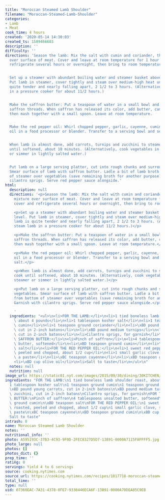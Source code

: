 ```yaml
---
title: "Moroccan Steamed Lamb Shoulder"
filename: "Moroccan-Steamed-Lamb-Shoulder"
categories:
- Lamb
- Meat
cook_time: 4 hours
created: '2020-05-14 14:30:03'
created_ts: 1589466603
description: ''
difficulty: ''
directions: 'Season the lamb: Mix the salt with cumin and coriander, then rub mixture
  over surface of meat. Cover and leave at room temperature for 1 hour (or cover and
  refrigerate several hours or overnight, then bring to room temperature).


  Set up a steamer with abundant boiling water and steamer basket above water level.
  Put lamb in steamer, cover tightly and steam over medium-high heat until lamb is
  quite tender and nearly falling apart, 2 1/2 to 3 hours. (Alternatively, steam lamb
  in a pressure cooker for about 11/2 hours.)


  Make the saffron butter: Put a teaspoon of water in a small bowl and add crumbled
  saffron threads. When saffron has released its color, add butter, cumin and salt,
  then mash together with a small spoon. Leave at room temperature.


  Make the red pepper oil: Whirl chopped pepper, garlic, cayenne, cumin and olive
  oil in a food processor or blender. Transfer to a serving bowl and season with salt.


  When lamb is almost done, add carrots, turnips and zucchini to steamer and cook
  until softened, about 10 minutes. (Alternatively, cook vegetables in separate steamer
  or simmer in lightly salted water.)


  Put lamb on a large serving platter, cut into rough chunks and surround with vegetables.
  Smear surface of lamb with saffron butter. Ladle a bit of lamb broth from bottom
  of steamer over vegetables (save remaining broth for another purpose). Garnish with
  cilantro sprigs. Serve red pepper sauce alongside.'
html:
  description: null
  directions: '<p>Season the lamb: Mix the salt with cumin and coriander, then rub
    mixture over surface of meat. Cover and leave at room temperature for 1 hour (or
    cover and refrigerate several hours or overnight, then bring to room temperature).</p>

    <p>Set up a steamer with abundant boiling water and steamer basket above water
    level. Put lamb in steamer, cover tightly and steam over medium-high heat until
    lamb is quite tender and nearly falling apart, 2 1/2 to 3 hours. (Alternatively,
    steam lamb in a pressure cooker for about 11/2 hours.)</p>

    <p>Make the saffron butter: Put a teaspoon of water in a small bowl and add crumbled
    saffron threads. When saffron has released its color, add butter, cumin and salt,
    then mash together with a small spoon. Leave at room temperature.</p>

    <p>Make the red pepper oil: Whirl chopped pepper, garlic, cayenne, cumin and olive
    oil in a food processor or blender. Transfer to a serving bowl and season with
    salt.</p>

    <p>When lamb is almost done, add carrots, turnips and zucchini to steamer and
    cook until softened, about 10 minutes. (Alternatively, cook vegetables in separate
    steamer or simmer in lightly salted water.)</p>

    <p>Put lamb on a large serving platter, cut into rough chunks and surround with
    vegetables. Smear surface of lamb with saffron butter. Ladle a bit of lamb broth
    from bottom of steamer over vegetables (save remaining broth for another purpose).
    Garnish with cilantro sprigs. Serve red pepper sauce alongside.</p>

    '
  ingredients: "<ul>\n<li>FOR THE LAMB:</li>\n<li>1 tied boneless lamb shoulder roast,\
    \ about 4 pounds</li>\n<li>1 tablespoon kosher salt</li>\n<li>1 teaspoon ground\
    \ cumin</li>\n<li>1 teaspoon ground coriander</li>\n<li>\xBD pound young carrots,\
    \ cut in 2-inch batons</li>\n<li>\xBD pound medium turnips</li>\n<li>1 pound zucchini,\
    \ cut in 2-inch batons</li>\n<li>Cilantro sprigs, for garnish</li>\n<li>FOR THE\
    \ SAFFRON BUTTER:</li>\n<li>Pinch of saffron</li>\n<li>4 tablespoons unsalted\
    \ butter, softened</li>\n<li>\xBD teaspoon ground cumin</li>\n<li>\xBD teaspoon\
    \ salt</li>\n<li>FOR THE RED PEPPER OIL:</li>\n<li>1 sweet red pepper, roasted,\
    \ peeled and chopped, about 1/2 cup</li>\n<li>1 small garlic clove, smashed to\
    \ a paste</li>\n<li>\xBC teaspoon cayenne</li>\n<li>\xBD teaspoon ground cumin</li>\n\
    <li>\xBD cup olive oil</li>\n<li>Salt to taste</li>\n</ul>\n"
  notes: null
  nutrition: null
image_url: https://static01.nyt.com/images/2015/09/30/dining/30KITCHEN/30KITCHEN-articleLarge.jpg
ingredients: "FOR THE LAMB:\n1 tied boneless lamb shoulder roast, about 4 pounds\n\
  1 tablespoon kosher salt\n1 teaspoon ground cumin\n1 teaspoon ground coriander\n\
  \xBD pound young carrots, cut in 2-inch batons\n\xBD pound medium turnips\n1 pound\
  \ zucchini, cut in 2-inch batons\nCilantro sprigs, for garnish\nFOR THE SAFFRON\
  \ BUTTER:\nPinch of saffron\n4 tablespoons unsalted butter, softened\n\xBD teaspoon\
  \ ground cumin\n\xBD teaspoon salt\nFOR THE RED PEPPER OIL:\n1 sweet red pepper,\
  \ roasted, peeled and chopped, about 1/2 cup\n1 small garlic clove, smashed to a\
  \ paste\n\xBC teaspoon cayenne\n\xBD teaspoon ground cumin\n\xBD cup olive oil\n\
  Salt to taste"
intrash: 0
name: Moroccan Steamed Lamb Shoulder
notes: ''
nutritional_info: ''
photo: A595193C-37B3-4C93-9F0D-2FEC8327D5D7-13891-0000A7115FAFFFF5.jpg
photo_large: null
photos: []
photos_dict: {}
prep_time: ''
rating: 0
servings: Yield 4 to 6 servings
source: cooking.nytimes.com
source_url: https://cooking.nytimes.com/recipes/1017718-moroccan-steamed-lamb-shoulder?action=click&module=Global%20Search%20Recipe%20Card&pgType=search&rank=2
total_time: ''
type: null
uid: 07360EAC-7A31-4378-8FE7-9338446ECA6F-13891-0000A70DEA85C9EB
---
```

